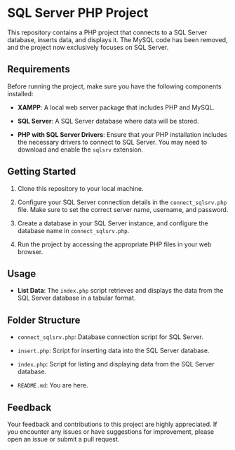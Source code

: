 # SQL Server PHP Project

This repository contains a PHP project that connects to a SQL Server database, inserts data, and displays it. The MySQL code has been removed, and the project now exclusively focuses on SQL Server.

## Requirements

Before running the project, make sure you have the following components installed:

- **XAMPP**: A local web server package that includes PHP and MySQL.

- **SQL Server**: A SQL Server database where data will be stored.

- **PHP with SQL Server Drivers**: Ensure that your PHP installation includes the necessary drivers to connect to SQL Server. You may need to download and enable the `sqlsrv` extension.

## Getting Started

1. Clone this repository to your local machine.

2. Configure your SQL Server connection details in the `connect_sqlsrv.php` file. Make sure to set the correct server name, username, and password.

3. Create a database in your SQL Server instance, and configure the database name in `connect_sqlsrv.php`.

4. Run the project by accessing the appropriate PHP files in your web browser.

## Usage

- **List Data**: The `index.php` script retrieves and displays the data from the SQL Server database in a tabular format.

## Folder Structure

- `connect_sqlsrv.php`: Database connection script for SQL Server.

- `insert.php`: Script for inserting data into the SQL Server database.

- `index.php`: Script for listing and displaying data from the SQL Server database.

- `README.md`: You are here.

## Feedback

Your feedback and contributions to this project are highly appreciated. If you encounter any issues or have suggestions for improvement, please open an issue or submit a pull request.



